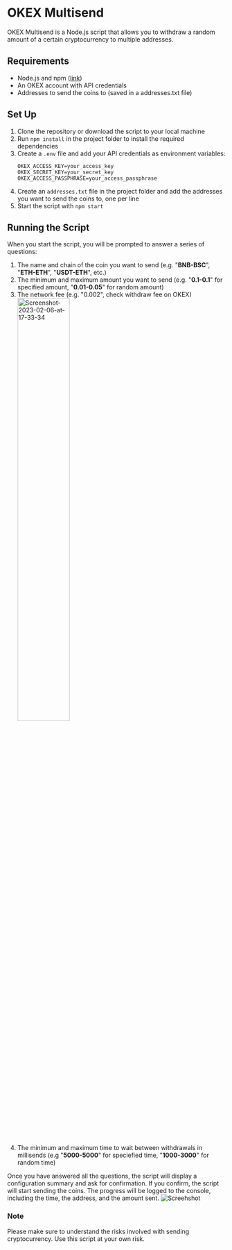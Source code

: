# OKEX Multisend
OKEX Multisend is a Node.js script that allows you to withdraw a random amount of a certain cryptocurrency to multiple addresses.

## Requirements
- Node.js and npm ([link](https://nodejs.org/en/download/))
- An OKEX account with API credentials
- Addresses to send the coins to (saved in a addresses.txt file)

## Set Up
1. Clone the repository or download the script to your local machine
2. Run `npm install` in the project folder to install the required dependencies
3. Create a `.env` file and add your API credentials as environment variables:
    ```
    OKEX_ACCESS_KEY=your_access_key
    OKEX_SECRET_KEY=your_secret_key
    OKEX_ACCESS_PASSPHRASE=your_access_passphrase
    ```
4. Create an `addresses.txt` file in the project folder and add the addresses you want to send the coins to, one per line
5. Start the script with `npm start`

## Running the Script
When you start the script, you will be prompted to answer a series of questions:
1. The name and chain of the coin you want to send (e.g. "**BNB-BSC**", "**ETH-ETH**", "**USDT-ETH**", etc.)
2. The minimum and maximum amount you want to send (e.g. "**0.1-0.1**" for specified amount, "**0.01-0.05**" for random amount)
3. The network fee (e.g. "0.002", check withdraw fee on OKEX)
    <a href='https://postimg.cc/dLcSd28y' target='_blank'><img src='https://i.postimg.cc/dLcSd28y/Screenshot-2023-02-06-at-17-33-34.png' border='0' alt='Screenshot-2023-02-06-at-17-33-34' width=50% height=50%/></a>
4. The minimum and maximum time to wait between withdrawals in millisends (e.g  "**5000-5000**" for speciefied time, "**1000-3000**" for random time)


Once you have answered all the questions, the script will display a configuration summary and ask for confirmation. If you confirm, the script will start sending the coins. The progress will be logged to the console, including the time, the address, and the amount sent.
![Screehshot](https://i.postimg.cc/mgZL17g9/Screenshot-2023-02-06-at-17-25-41.png)

### Note
Please make sure to understand the risks involved with sending cryptocurrency. Use this script at your own risk.
